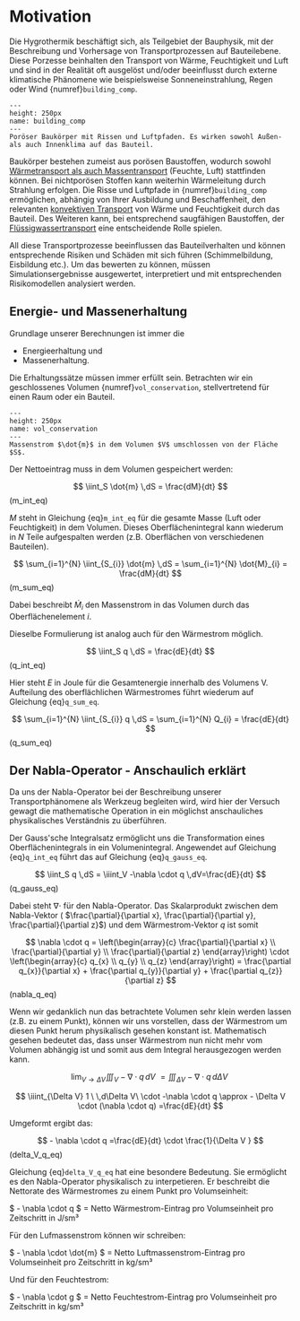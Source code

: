 # Motivation

Die Hygrothermik beschäftigt sich, als Teilgebiet der Bauphysik, mit der Beschreibung und Vorhersage von
Transportprozessen auf Bauteilebene. Diese Porzesse beinhalten den Transport von Wärme, Feuchtigkeit und Luft und sind
in der Realität oft ausgelöst und/oder beeinflusst durch externe klimatische Phänomene wie beispielsweise
Sonneneinstrahlung, Regen oder Wind {numref}`building_comp`.

```{figure} img/Motivation/building_comp.png
---
height: 250px
name: building_comp
---
Poröser Baukörper mit Rissen und Luftpfaden. Es wirken sowohl Außen- als auch Innenklima auf das Bauteil.
```

Baukörper bestehen zumeist aus porösen Baustoffen, wodurch
sowohl [Wärmetransport als auch Massentransport](Wärmebrücken.md) (Feuchte, Luft) stattfinden können. Bei nichtporösen
Stoffen kann weiterhin Wärmeleitung durch Strahlung erfolgen. Die Risse und Luftpfade in {numref}`building_comp`
ermöglichen, abhängig von Ihrer Ausbildung und Beschaffenheit, den relevanten
[konvektiven Transport](Konvektiver_Transport.md) von Wärme und Feuchtigkeit durch das Bauteil. Des Weiteren kann, bei
entsprechend saugfähigen Baustoffen, der
[Flüssigwassertransport](FL_Theorie.md) eine entscheidende Rolle spielen.

All diese Transportprozesse beeinflussen das Bauteilverhalten und können entsprechende Risiken und Schäden mit sich
führen (Schimmelbildung, Eisbildung etc.). Um das bewerten zu können, müssen Simulationsergebnisse ausgewertet,
interpretiert und mit entsprechenden Risikomodellen analysiert werden.

## Energie- und Massenerhaltung

Grundlage unserer Berechnungen ist immer die

- Energieerhaltung und
- Massenerhaltung.

Die Erhaltungssätze müssen immer erfüllt sein. Betrachten wir ein geschlossenes Volumen {numref}`vol_conservation`,
stellvertretend für einen Raum oder ein Bauteil.

```{figure} img/Motivation/vol_conservation.png
---
height: 250px
name: vol_conservation
---
Massenstrom $\dot{m}$ in dem Volumen $V$ umschlossen von der Fläche $S$.
```

Der Nettoeintrag muss in dem Volumen gespeichert werden:

$$ \iint_S \dot{m} \,dS = \frac{dM}{dt} $$(m_int_eq)

$M$ steht in Gleichung {eq}`m_int_eq` für die gesamte Masse (Luft oder Feuchtigkeit) in dem Volumen. Dieses
Oberflächenintegral kann wiederum in $N$ Teile aufgespalten werden (z.B. Oberflächen von verschiedenen Bauteilen).

$$ \sum_{i=1}^{N} \iint_{S_{i}} \dot{m} \,dS = \sum_{i=1}^{N} \dot{M}_{i} = \frac{dM}{dt} $$(m_sum_eq)

Dabei beschreibt $\dot{M}_{i}$ den Massenstrom in das Volumen durch das Oberflächenelement $i$.

Dieselbe Formulierung ist analog auch für den Wärmestrom möglich.

$$ \iint_S q \,dS = \frac{dE}{dt} $$(q_int_eq)

Hier steht $E$ in Joule für die Gesamtenergie innerhalb des Volumens V. Aufteilung des oberflächlichen Wärmestromes
führt wiederum auf Gleichung {eq}`q_sum_eq`.

$$ \sum_{i=1}^{N} \iint_{S_{i}} q \,dS = \sum_{i=1}^{N} Q_{i} = \frac{dE}{dt} $$(q_sum_eq)

## Der Nabla-Operator - Anschaulich erklärt

Da uns der Nabla-Operator bei der Beschreibung unserer Transportphänomene als Werkzeug begleiten wird, wird hier der
Versuch gewagt die mathematische Operation in ein möglichst anschauliches physikalisches Verständnis zu überführen.

Der Gauss'sche Integralsatz ermöglicht uns die Transformation eines Oberflächenintegrals in ein Volumenintegral.
Angewendet auf Gleichung {eq}`q_int_eq` führt das auf Gleichung {eq}`q_gauss_eq`.

$$ \iint_S q \,dS = \iiint_V -\nabla \cdot q \,dV=\frac{dE}{dt} $$(q_gauss_eq)

Dabei steht $\nabla \cdot$ für den Nabla-Operator. Das Skalarprodukt zwischen dem Nabla-Vektor (
$\frac{\partial}{\partial x}, \frac{\partial}{\partial y}, \frac{\partial}{\partial z}$) und dem Wärmestrom-Vektor $q$
ist somit

$$ \nabla \cdot q = \left(\begin{array}{c} \frac{\partial}{\partial x} \\ \frac{\partial}{\partial y} \\
\frac{\partial}{\partial z} \end{array}\right) \cdot \left(\begin{array}{c} q_{x} \\ q_{y} \\ q_{z} \end{array}\right) =
\frac{\partial q_{x}}{\partial x} + \frac{\partial q_{y}}{\partial y} + \frac{\partial q_{z}}{\partial z} $$(nabla_q_eq)

Wenn wir gedanklich nun das betrachtete Volumen sehr klein werden lassen (z.B. zu einem Punkt), können wir uns
vorstellen, dass der Wärmestrom um diesen Punkt herum physikalisch gesehen konstant ist. Mathematisch gesehen bedeutet
das, dass unser Wärmestrom nun nicht mehr vom Volumen abhängig ist und somit aus dem Integral herausgezogen werden kann.

$$ \lim_{V \to \Delta V} \iiint_V -\nabla \cdot q \,dV\ = \iiint_{\Delta V} -\nabla \cdot q \,d\Delta V\ $$

$$ \iiint_{\Delta V} 1 \ \,d\Delta V\ \cdot -\nabla \cdot q \approx - \Delta V \cdot (\nabla \cdot q) =\frac{dE}{dt} $$

Umgeformt ergibt das:

$$ - \nabla \cdot q =\frac{dE}{dt} \cdot \frac{1}{\Delta V } $$(delta_V_q_eq)

Gleichung {eq}`delta_V_q_eq` hat eine besondere Bedeutung. Sie ermöglicht es den Nabla-Operator physikalisch zu
interpetieren. Er beschreibt die Nettorate des Wärmestromes zu einem Punkt pro Volumseinheit:

$ - \nabla \cdot q $ = Netto Wärmestrom-Eintrag pro Volumseinheit pro Zeitschritt in J/sm³

Für den Lufmassenstrom können wir schreiben:

$ - \nabla \cdot \dot{m} $ = Netto Luftmassenstrom-Eintrag pro Volumseinheit pro Zeitschritt in kg/sm³

Und für den Feuchtestrom:

$ - \nabla \cdot g $ = Netto Feuchtestrom-Eintrag pro Volumseinheit pro Zeitschritt in kg/sm³

